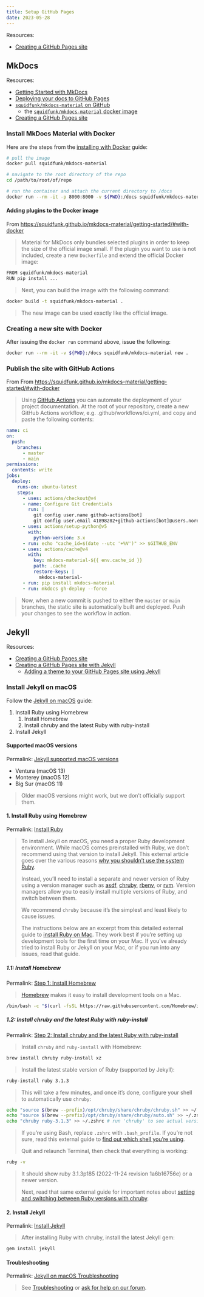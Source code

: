 ```yaml
---
title: Setup GitHub Pages
date: 2023-05-28
---
```



Resources:
* [Creating a GitHub Pages site](https://docs.github.com/en/pages/getting-started-with-github-pages/creating-a-github-pages-site)


## MkDocs

Resources:
* [Getting Started with MkDocs](https://www.mkdocs.org/getting-started/)
* [Deploying your docs to GitHub Pages](https://www.mkdocs.org/user-guide/deploying-your-docs/#github-pages)
* [`squidfunk/mkdocs-material` on GitHub](https://github.com/squidfunk/mkdocs-material)
    * the [`squidfunk/mkdocs-material` docker image](https://hub.docker.com/r/squidfunk/mkdocs-material)
* [Creating a GitHub Pages site](https://docs.github.com/en/pages/getting-started-with-github-pages/creating-a-github-pages-site)


### Install MkDocs Material with Docker

Here are the steps from the [installing with Docker](https://squidfunk.github.io/mkdocs-material/getting-started/#with-docker) guide:

```bash
# pull the image
docker pull squidfunk/mkdocs-material

# navigate to the root directory of the repo
cd /path/to/root/of/repo

# run the container and attach the current directory to /docs
docker run --rm -it -p 8000:8000 -v ${PWD}:/docs squidfunk/mkdocs-material
```


#### Adding plugins to the Docker image
From https://squidfunk.github.io/mkdocs-material/getting-started/#with-docker

> Material for MkDocs only bundles selected plugins in order to keep the size of the official image small. If the plugin you want to use is not included, create a new `Dockerfile` and extend the official Docker image:
```bash
FROM squidfunk/mkdocs-material
RUN pip install ...
```
> Next, you can build the image with the following command:
```bash
docker build -t squidfunk/mkdocs-material .
```
> The new image can be used exactly like the official image.


### Creating a new site with Docker

After issuing the `docker run` command above, issue the following:
```bash
docker run --rm -it -v ${PWD}:/docs squidfunk/mkdocs-material new .
```


### Publish the site with GitHub Actions
From From https://squidfunk.github.io/mkdocs-material/getting-started/#with-docker

> Using [GitHub Actions](https://github.com/features/actions) you can automate the deployment of your project documentation. At the root of your repository, create a new GitHub Actions workflow, e.g. .github/workflows/ci.yml, and copy and paste the following contents:
```yml
name: ci 
on:
  push:
    branches:
      - master 
      - main
permissions:
  contents: write
jobs:
  deploy:
    runs-on: ubuntu-latest
    steps:
      - uses: actions/checkout@v4
      - name: Configure Git Credentials
        run: |
          git config user.name github-actions[bot]
          git config user.email 41898282+github-actions[bot]@users.noreply.github.com
      - uses: actions/setup-python@v5
        with:
          python-version: 3.x
      - run: echo "cache_id=$(date --utc '+%V')" >> $GITHUB_ENV 
      - uses: actions/cache@v4
        with:
          key: mkdocs-material-${{ env.cache_id }}
          path: .cache
          restore-keys: |
            mkdocs-material-
      - run: pip install mkdocs-material 
      - run: mkdocs gh-deploy --force
```
> Now, when a new commit is pushed to either the `master` or `main` branches, the static site is automatically built and deployed. Push your changes to see the workflow in action.


## Jekyll

Resources:
* [Creating a GitHub Pages site](https://docs.github.com/en/pages/getting-started-with-github-pages/creating-a-github-pages-site)
* [Creating a GitHub Pages site with Jekyll](https://docs.github.com/en/pages/setting-up-a-github-pages-site-with-jekyll/creating-a-github-pages-site-with-jekyll?platform=mac)
    * [Adding a theme to your GitHub Pages site using Jekyll](https://docs.github.com/en/pages/setting-up-a-github-pages-site-with-jekyll/adding-a-theme-to-your-github-pages-site-using-jekyll)


### Install Jekyll on macOS

Follow the [Jekyll on macOS](https://jekyllrb.com/docs/installation/macos/) guide:

1. Install Ruby using Homebrew
    1. Install Homebrew
    2. Install chruby and the latest Ruby with ruby-install
2. Install Jekyll


#### Supported macOS versions

Permalink: [Jekyll supported macOS versions](https://jekyllrb.com/docs/installation/macos/#supported-macos-versions)

* Ventura (macOS 13)
* Monterey (macOS 12)
* Big Sur (macOS 11)

> Older macOS versions might work, but we don’t officially support them.


#### 1. Install Ruby using Homebrew

Permalink: [Install Ruby](https://jekyllrb.com/docs/installation/macos/#install-ruby)

> To install Jekyll on macOS, you need a proper Ruby development environment. While macOS comes preinstalled with Ruby, we don’t recommend using that version to install Jekyll. This external article goes over the various reasons [why you shouldn’t use the system Ruby](https://www.moncefbelyamani.com/why-you-shouldn-t-use-the-system-ruby-to-install-gems-on-a-mac/).
> 
> Instead, you’ll need to install a separate and newer version of Ruby using a version manager such as [asdf](https://asdf-vm.com/), [chruby](https://github.com/postmodern/chruby), [rbenv](https://github.com/rbenv/rbenv), or [rvm](https://rvm.io/). Version managers allow you to easily install multiple versions of Ruby, and switch between them.
> 
> We recommend `chruby` because it’s the simplest and least likely to cause issues.
> 
> The instructions below are an excerpt from this detailed external guide to [install Ruby on Mac](https://www.moncefbelyamani.com/how-to-install-xcode-homebrew-git-rvm-ruby-on-mac/). They work best if you’re setting up development tools for the first time on your Mac. If you’ve already tried to install Ruby or Jekyll on your Mac, or if you run into any issues, read that guide.


##### 1.1: Install Homebrew

Permalink: [Step 1: Install Homebrew](https://jekyllrb.com/docs/installation/macos/#step-1-install-homebrew)

> [Homebrew](https://brew.sh/) makes it easy to install development tools on a Mac.
```bash
/bin/bash -c "$(curl -fsSL https://raw.githubusercontent.com/Homebrew/install/HEAD/install.sh)"
```

##### 1.2: Install chruby and the latest Ruby with ruby-install


Permalink: [Step 2: Install chruby and the latest Ruby with ruby-install](https://jekyllrb.com/docs/installation/macos/#step-2-install-chruby-and-the-latest-ruby-with-ruby-install)

> Install `chruby` and `ruby-install` with Homebrew:
```bash
brew install chruby ruby-install xz
```

> Install the latest stable version of Ruby (supported by Jekyll):
```bash
ruby-install ruby 3.1.3
```

> This will take a few minutes, and once it’s done, configure your shell to automatically use `chruby`:
```bash
echo "source $(brew --prefix)/opt/chruby/share/chruby/chruby.sh" >> ~/.zshrc
echo "source $(brew --prefix)/opt/chruby/share/chruby/auto.sh" >> ~/.zshrc
echo "chruby ruby-3.1.3" >> ~/.zshrc # run 'chruby' to see actual version
```

> If you’re using Bash, replace `.zshrc` with `.bash_profile`. If you’re not sure, read this external guide to [find out which shell you’re using](https://www.moncefbelyamani.com/which-shell-am-i-using-how-can-i-switch/).
> 
> Quit and relaunch Terminal, then check that everything is working:
```bash
ruby -v
```

> It should show ruby 3.1.3p185 (2022-11-24 revision 1a6b16756e) or a newer version.
> 
> Next, read that same external guide for important notes about [setting and switching between Ruby versions with chruby](https://www.moncefbelyamani.com/how-to-install-xcode-homebrew-git-rvm-ruby-on-mac/#how-to-install-different-versions-of-ruby-and-switch-between-them).


#### 2. Install Jekyll


Permalink: [Install Jekyll](https://jekyllrb.com/docs/installation/macos/#install-jekyll)

> After installing Ruby with chruby, install the latest Jekyll gem:
```bash
gem install jekyll
```


#### Troubleshooting

Permalink: [Jekyll on macOS Troubleshooting](https://jekyllrb.com/docs/installation/macos/#troubleshooting)

> See [Troubleshooting](https://jekyllrb.com/docs/troubleshooting/) or [ask for help on our forum](https://talk.jekyllrb.com/).
